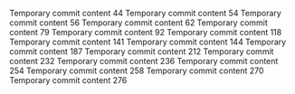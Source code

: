 Temporary commit content 44
Temporary commit content 54
Temporary commit content 56
Temporary commit content 62
Temporary commit content 79
Temporary commit content 92
Temporary commit content 118
Temporary commit content 141
Temporary commit content 144
Temporary commit content 187
Temporary commit content 212
Temporary commit content 232
Temporary commit content 236
Temporary commit content 254
Temporary commit content 258
Temporary commit content 270
Temporary commit content 276
